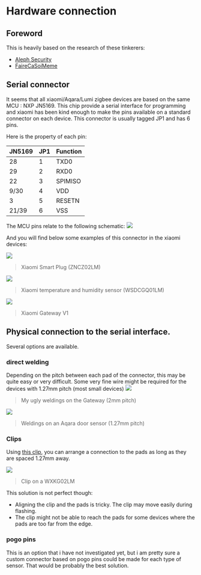 # Hardware connection

## Foreword
This is heavily based on the research of these tinkerers:
- [Aleph Security](https://alephsecurity.com/2019/07/01/xiaomi-zigbee-1/)
- [FaireCaSoiMeme](http://faire-ca-soi-meme.fr/hack/2017/02/27/hack-xiaomi-mi-smart-temperature-and-humidity-sensor/)

## Serial connector

It seems that all xiaomi/Aqara/Lumi zigbee devices are based on the same MCU : NXP JN5169.
This chip provide a serial interface for programming and xiaomi has been kind enough to make the pins available on a standard connector on each device.
This connector is usually tagged JP1 and has 6 pins.

Here is the property of each pin:

JN5169 | JP1 | Function
------------- | ------------- | -------------
28 | 1 | TXD0
29 | 2 | RXD0
22 | 3 | SPIMISO
9/30 | 4 | VDD
3 | 5 | RESETN
21/39 | 6 | VSS

The MCU pins relate to the following schematic:
![](https://i0.wp.com/faire-ca-soi-meme.fr/wp-content/uploads/2017/02/jn5169-1.png?w=822)

And you will find below some examples of this connector in the xiaomi devices:

![](https://alephsecurity.com/assets/img/xiaomi/mcu-board-top-side.png)
>Xiaomi Smart Plug (ZNCZ02LM)

![](https://i2.wp.com/faire-ca-soi-meme.fr/wp-content/uploads/2017/02/pin_JN5169.jpg?w=371)
>Xiaomi temperature and humidity sensor (WSDCGQ01LM)

![](https://reho.st/medium/https://lh3.googleusercontent.com/hnhe13Uu22iNSJHEwouhv_imEOF6m43YmDjfyei6V8hDm0TDgiHCEkZ6k-Dov3HOQzGVC4T8ohX8mMrZa4IvIWhF3c9EfjpKJF34-9bM24KkX0a6nEmNvpgOlsSEn1orOQSLYe4Aj03298I7O5vWlG7nfwHqU-YgOFKvao9O2euxM4BOvG8Ch73J7c1L5pUKPfg2ctR9qec0RkSl9TYCLEBD2z-ayWQXMjGeGw-uU3Co-M1cBlBD2qT4pMOlcTMo4_U4tRDn_jDhrRbfpaIW9POFkxoVjjvJlp28gzkPoouEzUk1LVR4msU_WBAx816R4Avb59-rgw-4bDNNwbLDhifQ343Hue8z2IcfRooDFWfmcDSIkkQlGmVJWuKzJHknYYjxVjncwD4g1DjfYS_PIZvlMNqJtcceekKJdk3h-iyBO97pvU4PhFZnSOF-0XlXtT9vxFmjmrbOL8RgvMuRCFy51Zw4XkoQ7PdK48mqh6YuiLE6IDBu6ihFRO4SVvlfMNIf-WRONRWe9Yh1FKp0t2oFdqomZqjKNXWeLXEeR3wjSaEmS2ojehcQkDcXVQ2n2VUNpBL22Y5bzfNcVYSOTsR1T6POAIcAm_s6_LFXMoflBuqcWp8myhgr5bsw4yKsElbof_hosSj28v6hxcfMrtX2O3u3whhEF8LBpNZjkd3NIjD4fDhwJrY=w916-h1626-no)
>Xiaomi Gateway V1

## Physical connection to the serial interface.

Several options are available.

### direct welding
Depending on the pitch between each pad of the connector, this may be quite easy or very difficult.
Some very fine wire might be required for the devices with 1.27mm pitch (most small devices)
![](https://reho.st/medium/https://lh3.googleusercontent.com/A0tZ627IYzesw4NHzBaI7ok1P7BfP4gIL4yDwzjY60Oe68NfbwAFJUqjEli2lcpB4lEPOrh4ZRzJUVe_hC_KgtbDoh0xSDSU9IYRkVwGuhPqZCeSFj3jJc_ODasG79MpmCfpTsTw1z0ly0zpHjJ6l5TLtAd1XEMS9V9VVTdfO7MEnrtUULn86ukYTUf5PAsAKEliybwmfyzuP0re9nvdKnnlM7hlytHAzxQwH1AK3Nqb-eDTWmiSuFo381ZOl740xQdjxlsCTuN3GPhsXZT1UQPZt053F9xv1lwPWiZ4BWU73RT8theiKgYc7QaVQIj5o62dzxEJ-GAi39mo5kcNr4Sw-ayPPLBLi5GCHmbToqojNKwFjnxXGfEpmtFKuEKPRwJge48i211z1Bh1HzA8jzGzPJ-bPU7wdy_slmQ1wVqN5cqdyLmT2uKeeCs5qOLPrXAIknVDJhPWdEp3eVr6wSI4Hxz4OAuaxcIKy4eMzbwcEfSXp5JxSGCiErFexJ0Ex1jU36FArx-y_7JzBljuptnUdXQ3gdVAv6GVCEXYvDpShHUaVVho_1wGkD9UJK2BEaucHQuHiF4sBBZU1K1_6QPQUuOLh4pU5bburHr5KbA23b2SR5x_NCsZVVIWFa_G8SR6O_YN1IYhxn89Zv8-McjkWHdstK3jqpPz6A4yIUICCE6YXQC__q8=w2892-h1626-no)
>My ugly weldings on the Gateway (2mm pitch)

![](https://github.com/Jerome-PS/JN516xSniffer/raw/master/doc/Xiaomi_Door_sensor.JPG)
>Weldings on an Aqara door sensor (1.27mm pitch)

### Clips

Using [this clip](https://amzn.to/2GgbbQS), you can arrange a connection to the pads as long as they are spaced 1.27mm away.

![](https://reho.st/medium/https://lh3.googleusercontent.com/5kOf88YBkg9_9D2db0H5VgiOVITCCicsO-9P5u8vrkxVuHCh15nny23bofsxt49N2ZsI7uwC2WK-sJgaUK4vdsE0jKglCnR_vwYRPVnIRIshLZ08sbBg2X21TvAriRVimXE5GwaAYitMLnpJgPzS7fvCC5F_wxjXteNxW5L3n8g5OIib6qdT6wjp3ZbLEXgmJQ9u3Y6gE-b0YypJJ2zqpEIh_bHbOghLB7q3rrkJIAOsY2DBJkGtHV5YPf8vRXNc2knHtEGygrgXOwORVzsJnfOmB3RVrGmrGGbxBm-NrQOP7boGFKOBUpaPv_y4XZEgKJeuEkcWe9gzohcx2Uz7ahcUMTPkvEFykgR-8B-AQd7r6E1xy1or9ZMEOC4nQbU0_mMcX3s15LgoN6MsxYeMammYtkkfYLQ_6JUgZ4gbCual3I0YxYbkRO5WZGS568hj7FY8mmnrHACxqdutysJg5nbH-GYaXtrq4MWAFGHjog0WwncHcysjCXtWp_O-P5_hHfIs4Gg-0f-gnY4jH57i-1_4t2LA9mn7hV_mAf5NKi8oY3G4ABN4zkPXM5p57hfDifoahMRpe9BAEKFV0F38acSX4b9AK5pZsf9ilqwpLer00ksRSZJU1S62ipufmDDa6wU2LlW_z2TLWQdAzhhC2oLMK1fiU8bTrOUv0ke5vKjLvAJfdEZ4424=w2892-h1626-no)
> Clip on a WXKG02LM

This solution is not perfect though:
- Aligning the clip and the pads is tricky. The clip may move easily during flashing.
- The clip might not be able to reach the pads for some devices where the pads are too far from the edge.

### pogo pins
This is an option that i have not investigated yet, but i am pretty sure a custom connector based on pogo pins could be made for each type of sensor.
That would be probably the best solution.
